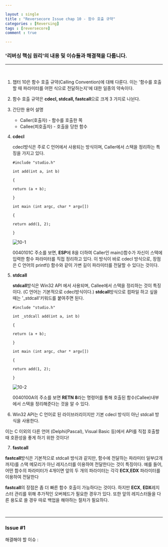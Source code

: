 ```yaml
---

layout : single
title : "Reversecore Issue chap 10 - 함수 호출 규약"
categories : [Reversing]
tags : [reversecore]
comment : true

---
```


### '리버싱 핵심 원리'의 내용 및 이슈들과 해결책을 다룹니다.

---

<br/>


1. 챕터 10은 함수 호출 규약(Calling Convention)에 대해 다룬다. 이는 '함수를 호출할 때 파라미터를 어떤 식으로 전달하는지'에 대한 일종의 약속이다.

2. 함수 호출 규약은 **cdecl, stdcall, fastcall**으로 크게 3 가지로 나뉜다.

3. 간단한 용어 설명

   - Caller(호출자) - 함수를 호출한 쪽
   - Callee(피호출자) - 호출을 당한 함수

4. **cdecl**

   cdecl방식은 주로 C 언어에서 사용되는 방식이며, Caller에서 스택을 정리하는 특징을 가지고 있다.

	   #include "studio.h"
	   
	   int add(int a, int b)
	   
	   {
	   
	   return (a + b);
	   
	   }
	   
	   int main (int argc, char * argv[])
	   
	   {
	   
	   return add(1, 2);
	   
	   }


	![10-1](https://user-images.githubusercontent.com/26838115/44953107-4dff3d80-aeca-11e8-9aec-cebad8f1db3f.png)

	0040101C 주소를 보면, **ESP**에 8을 더하여 Caller인 main()함수가 자신이 스택에 입력한 함수 파라미터를 직접 정리하고 있다. 
	이 방식이 바로 cdecl 방식으로, 장점은 C 언어의 printf() 함수와 같이 가변 길이 파라미터를 전달할 수 있다는 것이다. 

5. **stdcall**

   **stdcall**방식은 Win32 API 에서 사용되며, Callee에서 스택을 정리하는 것이 특징이다. (C 언어는 기본적으로 cdecl방식이다.) **stdcall**방식으로 컴파일 하고 싶을 때는 '_stdcall'키워드를 붙여주면 된다.


	   #include "studio.h"
	   
	   int _stdcall add(int a, int b)
	   
	   {
	   
	   return (a + b);
	   
	   }
	   
	   int main (int argc, char * argv[])
	   
	   {
	   
	   return add(1, 2);
	   
	   }


    ![10-2](https://user-images.githubusercontent.com/26838115/44953114-7d15af00-aeca-11e8-905a-1de6283f51ee.png)

	0040100A의 주소를 보면 **RETN 8**라는 명령어를 통해 호출된 함수(Callee)내부에서 스택을 정리해준다는 것을 알 수 있다.

6. Win32 API는 C 언어로 된 라이브러리이지만 기본 cdecl 방식이 아닌 stdcall 방식을 사용한다.

이는 C 이외의 다른 언어 (Delphi(Pascal), Visual Basic 등)에서 API를 직접 호출할 때 호환성을 좋게 하기 위한 것이다!

7. **fastcall**

**fastcall**방식은 기본적으로 stdcall 방식과 같지만, 함수에 전달하는 파라미터 일부(2개까지)를 스택 메모리가 아닌 레지스터를 이용하여 전달한다는 것이 특징이다. 예를 들어, 어떤 함수의 파라미터가 4개이면 앞의 두 개의 파라미터는 각각 **ECX**,**EDX** 파라미터를 이용하여 전달한다

**fastcall**의 장점은 좀 더 빠른 함수 호출이 가능하다는 것이다. 하지만 **ECX**, **EDX**레지스터 관리를 위해 추가적인 오버헤드가 필요한 경우가 있다. 또한 앞의 레지스터들을 다른 용도로 쓸 경우 따로 백업을 해야하는 절차가 필요하다.

<br/>

---



### Issue #1

해결해야 할 이슈 : 

